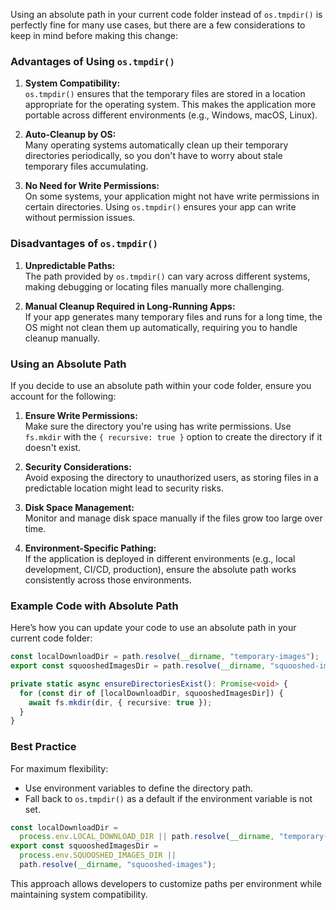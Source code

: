 Using an absolute path in your current code folder instead of `os.tmpdir()` is perfectly fine for many use cases, but there are a few considerations to keep in mind before making this change:

### Advantages of Using `os.tmpdir()`

1. **System Compatibility:**  
   `os.tmpdir()` ensures that the temporary files are stored in a location appropriate for the operating system. This makes the application more portable across different environments (e.g., Windows, macOS, Linux).
2. **Auto-Cleanup by OS:**  
   Many operating systems automatically clean up their temporary directories periodically, so you don't have to worry about stale temporary files accumulating.

3. **No Need for Write Permissions:**  
   On some systems, your application might not have write permissions in certain directories. Using `os.tmpdir()` ensures your app can write without permission issues.

### Disadvantages of `os.tmpdir()`

1. **Unpredictable Paths:**  
   The path provided by `os.tmpdir()` can vary across different systems, making debugging or locating files manually more challenging.

2. **Manual Cleanup Required in Long-Running Apps:**  
   If your app generates many temporary files and runs for a long time, the OS might not clean them up automatically, requiring you to handle cleanup manually.

### Using an Absolute Path

If you decide to use an absolute path within your code folder, ensure you account for the following:

1. **Ensure Write Permissions:**  
   Make sure the directory you're using has write permissions. Use `fs.mkdir` with the `{ recursive: true }` option to create the directory if it doesn't exist.

2. **Security Considerations:**  
   Avoid exposing the directory to unauthorized users, as storing files in a predictable location might lead to security risks.

3. **Disk Space Management:**  
   Monitor and manage disk space manually if the files grow too large over time.

4. **Environment-Specific Pathing:**  
   If the application is deployed in different environments (e.g., local development, CI/CD, production), ensure the absolute path works consistently across those environments.

### Example Code with Absolute Path

Here’s how you can update your code to use an absolute path in your current code folder:

```typescript
const localDownloadDir = path.resolve(__dirname, "temporary-images");
export const squooshedImagesDir = path.resolve(__dirname, "squooshed-images");

private static async ensureDirectoriesExist(): Promise<void> {
  for (const dir of [localDownloadDir, squooshedImagesDir]) {
    await fs.mkdir(dir, { recursive: true });
  }
}
```

### Best Practice

For maximum flexibility:

- Use environment variables to define the directory path.
- Fall back to `os.tmpdir()` as a default if the environment variable is not set.

```typescript
const localDownloadDir =
  process.env.LOCAL_DOWNLOAD_DIR || path.resolve(__dirname, "temporary-images");
export const squooshedImagesDir =
  process.env.SQUOOSHED_IMAGES_DIR ||
  path.resolve(__dirname, "squooshed-images");
```

This approach allows developers to customize paths per environment while maintaining system compatibility.
